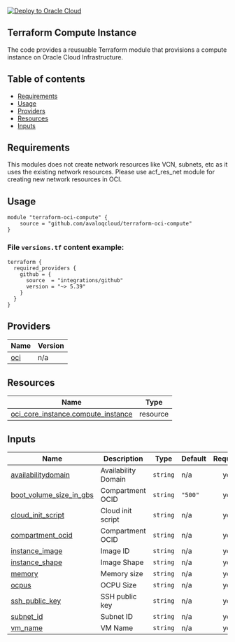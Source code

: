 [![Deploy to Oracle Cloud](https://oci-resourcemanager-plugin.plugins.oci.oraclecloud.com/latest/deploy-to-oracle-cloud.svg)](https://cloud.oracle.com/resourcemanager/stacks/create?zipUrl=https://github.com/avaloqcloud/acf_resource_compute/archive/refs/tags/0.1.0.zip)

## Terraform Compute Instance 
The code provides a reusuable Terraform module that provisions a compute instance on Oracle Cloud Infrastructure.   

## Table of contents

* [Requirements](#requirements)
* [Usage](#usage)
* [Providers](#providers)
* [Resources](#resources)
* [Inputs](#inputs)
  

## Requirements
This modules does not create network resources like VCN, subnets, etc as it uses the existing network resources. Please use acf_res_net module for creating new network resources in OCI. 


## Usage
 
    module "terraform-oci-compute" {
        source = "github.com/avaloqcloud/terraform-oci-compute"
    }

### File `versions.tf` content example:

```hcl
terraform {
  required_providers {
    github = {
      source  = "integrations/github"
      version = "~> 5.39"
    }
  }
}
```

## Providers

| Name | Version |
|------|---------|
| <a name="provider_oci"></a> [oci](#provider\_oci) | n/a |


## Resources

| Name | Type |
|------|------|
| [oci_core_instance.compute_instance](https://registry.terraform.io/providers/hashicorp/oci/latest/docs/resources/core_instance) | resource |



## Inputs

| Name | Description | Type | Default | Required |
|------|-------------|------|---------|:--------:|
| <a name="input_availabilitydomain"></a> [availabilitydomain](#input\_availabilitydomain) | Availability Domain | `string` | n/a | yes |
| <a name="input_boot_volume_size_in_gbs"></a> [boot\_volume\_size\_in\_gbs](#input\_boot\_volume\_size\_in\_gbs) | Compartment OCID | `string` | `"500"` | yes |
| <a name="input_cloud_init_script"></a> [cloud\_init\_script](#input\_cloud\_init\_script) | Cloud init script | `string` | n/a | yes |
| <a name="input_compartment_ocid"></a> [compartment\_ocid](#input\_compartment\_ocid) | Compartment OCID | `string` | n/a | yes |
| <a name="input_instance_image"></a> [instance\_image](#input\_instance\_image) | Image ID | `string` | n/a | yes |
| <a name="input_instance_shape"></a> [instance\_shape](#input\_instance\_shape) | Image Shape | `string` | n/a | yes |
| <a name="input_memory"></a> [memory](#input\_memory) | Memory size | `string` | n/a | yes |
| <a name="input_ocpus"></a> [ocpus](#input\_ocpus) | OCPU Size | `string` | n/a | yes |
| <a name="input_ssh_public_key"></a> [ssh\_public\_key](#input\_ssh\_public\_key) | SSH public key | `string` | n/a | yes |
| <a name="input_subnet_id"></a> [subnet\_id](#input\_subnet\_id) | Subnet ID | `string` | n/a | yes |
| <a name="input_vm_name"></a> [vm\_name](#input\_vm\_name) | VM Name | `string` | n/a | yes |

